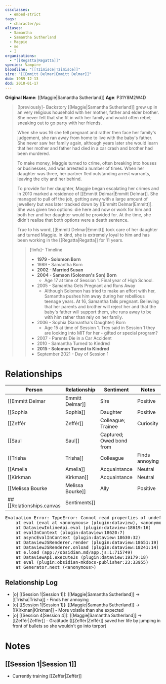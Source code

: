 ```yaml
---
cssclasses:
  - embed-strict
tags:
  - character/pc
aliases:
  - Samantha
  - Samantha Sutherland
  - Magpie
  - me
  - I
organisations:
  - "[[Regatta|Regatta]]"
species: Vampire
bloodline: "[[Tzimisce|Tzimisce]]"
sire: "[[Emmitt Delmar|Emmitt Delmar]]"
dob: 1989-12-13
dod: 2010-01-17
---
```

**Original Name:** [[Maggie|Samantha Sutherland]]
**Age**: P31Y8M2W4D

> [!previously]- Backstory
> [[Maggie|Samantha Sutherland]] grew up in an very religious household with her mother, father and elder brother. She never felt that she fit in with her family and would often rebel; sneaking out to go party with her friends.
>
> When she was 16 she fell pregnant and rather then face her family's judgement, she ran away from home to live with the baby's father. She never saw her family again, although years later she would learn that her mother and father had died in a car crash and brother had been murdered.
>
> To make money, Maggie turned to crime, often breaking into houses or businesses, and was arrested a number of times. When her daughter was three, her partner fled outstanding arrest warrants, leaving the city and her behind.
>
> To provide for her daughter, Maggie began escalating her crimes and in 2010 marked a residence of [[Emmitt Delmar|Emmitt Delmar]]. She managed to pull off the job, getting away with a large amount of jewellery but was later tracked down by [[Emmitt Delmar|Emmitt]]. She was given two options: die here and now or work for him and both her and her daughter would be provided for. At the time, she didn't realise that both options were a death sentence.
>
> True to his word, [[Emmitt Delmar|Emmitt]] took care of her daughter and turned Maggie. In kind, she is extremely loyal to him and has been working in the [[Regatta|Regatta]] for 11 years.
> > [!info]- Timeline
> > - **1979 - Solomon Born**
> > - 1989 - Samantha Born
> > - **2002 - Married Susan**
> > - **2004 - Samson (Solomon's Son) Born**
> > 	- Age 17 at time of Session 1. Final year of High School.
> > - 2005 - Samantha Gets Pregnant and Runs Away
> > 	- Although Solomon has tried to make an effort with her, Samantha pushes him away during her rebellious teenage years. At 16, Samantha falls pregnant. Believing that her parents and brother will reject her and that the baby's father will support them, she runs away to be with him rather than rely on her family.
> > - 2006 - Sophia (Samantha's Daughter) Born
> > 	- Age 15 at time of Session 1. Trey said in Session 1 they are looking into MIT for her - gifted or special program?
> > - 2007 - Parents Die in a Car Accident
> > - 2010 - Samantha Turned to Kindred
> > - **2015 - Solomon Turned to Kindred**
> > - September 2021 - Day of Session 1
# Relationships

| Person            | Relationship             | Sentiment                | Notes                                              |
| ----------------- | ------------------------ | ------------------------ | -------------------------------------------------- |
| [[Emmitt Delmar|Emmitt Delmar]] | Sire                     | Positive                 | Loyal                                              |
| [[Sophia|Sophia]]        | Daughter                 | Positive                 | Left her in the care of [[Regatta|Regatta]]                |
| [[Zeffér|Zeffér]]        | Colleague; Trainee       | Curiosity |                                                    |
| [[Saul|Saul]]          | Captured; Owed bond from |                          |                                                    |
| [[Trisha|Trisha]]        | Colleague                | Finds annoying           |                                                    |
| [[Amelia|Amelia]]        | Acquaintance             | Neutral                  |                                                    |
| [[Kirkman|Kirkman]]       | Acquaintance             | Neutral                  | He may be suspicious of her after [[The Incident|The Incident]]<br>He is more volatile than expected |
|[[Melissa Bourke|Melissa Bourke]]|Ally|Positive||
## [[Relationships.canvas|Sentiments]]
<pre class="dataview dataview-error">Evaluation Error: TypeError: Cannot read properties of undefined (reading 'forEach')
    at eval (eval at &lt;anonymous&gt; (plugin:dataview), &lt;anonymous&gt;:8:10)
    at DataviewInlineApi.eval (plugin:dataview:18619:16)
    at evalInContext (plugin:dataview:18620:7)
    at asyncEvalInContext (plugin:dataview:18630:32)
    at DataviewJSRenderer.render (plugin:dataview:18651:19)
    at DataviewJSRenderer.onload (plugin:dataview:18241:14)
    at e.load (app://obsidian.md/app.js:1:715749)
    at DataviewApi.executeJs (plugin:dataview:19179:18)
    at eval (plugin:obsidian-mkdocs-publisher:23:33955)
    at Generator.next (&lt;anonymous&gt;)</pre>
## Relationship Log
- [o] [[Session 1|Session 1]]: [[Maggie|Samantha Sutherland]] -> [[Trisha|Trisha]] - Finds her annoying
- [o] [[Session 1|Session 1]]: [[Maggie|Samantha Sutherland]] -> [[Kirkman|Kirkman]] - More volatile than she expected
- [o] [[Session 4|Session 4]]: [[Maggie|Samantha Sutherland]] -> [[Zeffér|Zeffér]] - Gratitude ([[Zeffér|Zeffér]] saved her life by jumping in front of bullets so she wouldn't go into torpor)

# Notes
## [[Session 1|Session 1]]
* Currently training [[Zeffér|Zeffér]]
